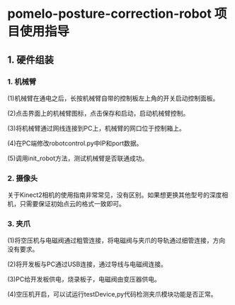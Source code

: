 # pomelo-posture-correction-robot 项目使用指导

## 1. 硬件组装

### 1. 机械臂

(1)机械臂在通电之后，长按机械臂自带的控制板左上角的开关启动控制面板。

(2)点击界面上的机械臂图标，点击保存和启动，启动机械臂控制。

(3)将机械臂通过网线连接到PC上，机械臂的网口位于控制箱上。

(4)在PC端修改robotcontrol.py中IP和port数据。

(5)调用init_robot方法，测试机械臂是否联通成功。

### 2. 摄像头

关于Kinect2相机的使用指南非常常见，没有区别。如果想更换其他型号的深度相机，只需要保证初始点云的格式一致即可。

### 3. 夹爪

(1)将空压机与电磁阀通过粗管连接，将电磁阀与夹爪的导轨通过细管连接，方向没有要求。

(2)将开发板与PC通过USB连接，通过导线与电磁阀连接。

(3)PC给开发板供电，烧录板子，电磁阀由变压器供电。

(4)空压机开启，可以试运行testDevice,py代码检测夹爪模块功能是否正常。
